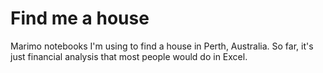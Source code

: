 # Find me a house

Marimo notebooks I'm using to find a house in Perth, Australia. So far, it's just financial analysis that most people would do in Excel.